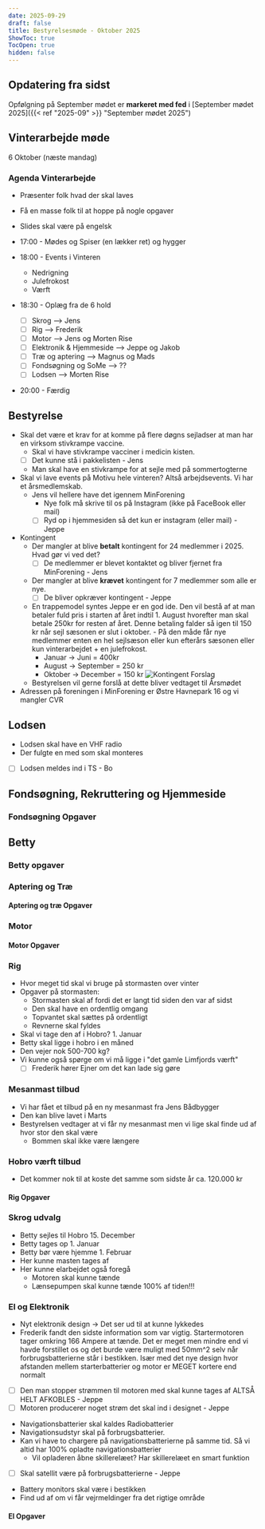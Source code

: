 ```yaml
---
date: 2025-09-29
draft: false
title: Bestyrelsesmøde - Oktober 2025
ShowToc: true
TocOpen: true
hidden: false
---
```


## Opdatering fra sidst

Opfølgning på September mødet er **markeret med fed** i [September mødet 2025]({{< ref "2025-09" >}} "September mødet 2025")

## Vinterarbejde møde

6 Oktober (næste mandag)

### Agenda Vinterarbejde

- Præsenter folk hvad der skal laves
- Få en masse folk til at hoppe på nogle opgaver
- Slides skal være på engelsk

- 17:00 - Mødes og Spiser (en lækker ret) og hygger
- 18:00 - Events i Vinteren
  - Nedrigning
  - Julefrokost
  - Værft
- 18:30 - Oplæg fra de 6 hold
  - [ ] Skrog --> Jens
  - [ ] Rig --> Frederik
  - [ ] Motor --> Jens og Morten Rise
  - [ ] Elektronik & Hjemmeside --> Jeppe og Jakob
  - [ ] Træ og aptering --> Magnus og Mads
  - [ ] Fondsøgning og SoMe --> ??
  - [ ] Lodsen --> Morten Rise
- 20:00 - Færdig

## Bestyrelse

- Skal det være et krav for at komme på flere døgns sejladser at man har en virksom stivkrampe vaccine.
  - Skal vi have stivkrampe vacciner i medicin kisten.
  - [ ] Det kunne stå i pakkelisten - Jens
  - Man skal have en stivkrampe for at sejle med på sommertogterne
- Skal vi lave events på Motivu hele vinteren? Altså arbejdsevents. Vi har et årsmedlemskab.
  - Jens vil hellere have det igennem MinForening
    - Nye folk må skrive til os på Instagram (ikke på FaceBook eller mail)
    - [ ] Ryd op i hjemmesiden så det kun er instagram (eller mail) - Jeppe
- Kontingent
  - Der mangler at blive **betalt** kontingent for 24 medlemmer i 2025. Hvad gør vi ved det?
    - [ ] De medlemmer er blevet kontaktet og bliver fjernet fra MinForening - Jens
  - Der mangler at blive **krævet** kontingent for 7 medlemmer som alle er nye.
    - [ ] De bliver opkræver kontingent - Jeppe
  - En trappemodel syntes Jeppe er en god ide. Den vil bestå af at man betaler fuld pris i starten af året indtil 1. August hvorefter man skal betale 250kr for resten af året. Denne betaling falder så igen til 150 kr når sejl sæsonen er slut i oktober. - På den måde får nye medlemmer enten en hel sejlsæson eller kun efterårs sæsonen eller kun vinterarbejdet + en julefrokost.
    - Januar -> Juni = 400kr
    - August -> September = 250 kr
    - Oktober -> December = 150 kr
      ![Kontingent Forslag](/img/KontingentForslag.png)
  - Bestyrelsen vil gerne forslå at dette bliver vedtaget til Årsmødet
- Adressen på foreningen i MinForening er Østre Havnepark 16 og vi mangler CVR

## Lodsen

- Lodsen skal have en VHF radio
- Der fulgte en med som skal monteres
- [ ] Lodsen meldes ind i TS - Bo

## Fondsøgning, Rekruttering og Hjemmeside

### Fondsøgning Opgaver

## Betty

### Betty opgaver

### Aptering og Træ

#### Aptering og træ Opgaver

### Motor

#### Motor Opgaver

### Rig

- Hvor meget tid skal vi bruge på stormasten over vinter
- Opgaver på stormasten:
  - Stormasten skal af fordi det er langt tid siden den var af sidst
  - Den skal have en ordentlig omgang
  - Topvantet skal sættes på ordentligt
  - Revnerne skal fyldes
- Skal vi tage den af i Hobro? 1. Januar
- Betty skal ligge i hobro i en måned
- Den vejer nok 500-700 kg?
- Vi kunne også spørge om vi må ligge i "det gamle Limfjords værft"
  - [ ] Frederik hører Ejner om det kan lade sig gøre

### Mesanmast tilbud

- Vi har fået et tilbud på en ny mesanmast fra Jens Bådbygger
- Den kan blive lavet i Marts
- Bestyrelsen vedtager at vi får ny mesanmast men vi lige skal finde ud af hvor stor den skal være
  - Bommen skal ikke være længere

### Hobro værft tilbud

- Det kommer nok til at koste det samme som sidste år ca. 120.000 kr

#### Rig Opgaver

### Skrog udvalg

- Betty sejles til Hobro 15. December
- Betty tages op 1. Januar
- Betty bør være hjemme 1. Februar
- Her kunne masten tages af
- Her kunne elarbejdet også foregå
  - Motoren skal kunne tænde
  - Lænsepumpen skal kunne tænde 100% af tiden!!!

### El og Elektronik

- Nyt elektronik design -> Det ser ud til at kunne lykkedes
- Frederik fandt den sidste information som var vigtig. Startermotoren tager omkring 166 Ampere at tænde. Det er meget men mindre end vi havde forstillet os og det burde være muligt med 50mm^2 selv når forbrugsbatterierne står i bestikken. Især med det nye design hvor afstanden mellem starterbatterier og motor er MEGET kortere end normalt
- [ ] Den man stopper strømmen til motoren med skal kunne tages af ALTSÅ HELT AFKOBLES - Jeppe
- [ ] Motoren producerer noget strøm det skal ind i designet - Jeppe
- Navigationsbatterier skal kaldes Radiobatterier
- Navigationsudstyr skal på forbrugsbatterier.
- Kan vi have to chargere på navigationsbatterierne på samme tid. Så vi altid har 100% opladte navigationsbatterier
  - Vil opladeren åbne skillerelæet? Har skillerelæet en smart funktion
- [ ] Skal satellit være på forbrugsbatterierne - Jeppe
- Battery monitors skal være i bestikken
- Find ud af om vi får vejrmeldinger fra det rigtige område

#### El Opgaver
